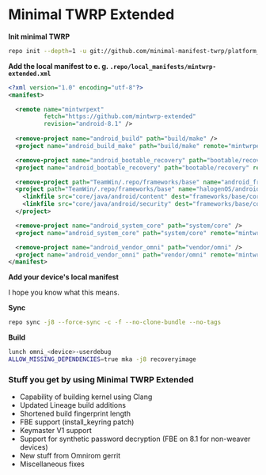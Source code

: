 # Minimal TWRP Extended

**Init minimal TWRP**

```bash
repo init --depth=1 -u git://github.com/minimal-manifest-twrp/platform_manifest_twrp_omni.git -b twrp-8.1
```

**Add the local manifest to e. g. `.repo/local_manifests/mintwrp-extended.xml`**

```xml
<?xml version="1.0" encoding="utf-8"?>
<manifest>

  <remote name="mintwrpext"
          fetch="https://github.com/mintwrp-extended"
          revision="android-8.1" />
  
  <remove-project name="android_build" path="build/make" />
  <project name="android_build_make" path="build/make" remote="mintwrpext" />

  <remove-project name="android_bootable_recovery" path="bootable/recovery" />
  <project name="android_bootable_recovery" path="bootable/recovery" remote="mintwrpext" />

  <remove-project path="TeamWin/.repo/frameworks/base" name="android_frameworks_base" />
  <project path="TeamWin/.repo/frameworks/base" name="halogenOS/android_frameworks_base" remote="github" revision="XOS-8.1" clone-depth="1">
    <linkfile src="core/java/android/content" dest="frameworks/base/core/java/android/content" />
    <linkfile src="core/java/android/security" dest="frameworks/base/core/java/android/security" />
  </project>

  <remove-project name="android_system_core" path="system/core" />
  <project name="android_system_core" path="system/core" remote="mintwrpext" />

  <remove-project name="android_vendor_omni" path="vendor/omni" />
  <project name="android_vendor_omni" path="vendor/omni" remote="mintwrpext" />
</manifest>
```

**Add your device's local manifest**

I hope you know what this means.

**Sync**

```bash
repo sync -j8 --force-sync -c -f --no-clone-bundle --no-tags
```

**Build**

```bash
lunch omni_<device>-userdebug
ALLOW_MISSING_DEPENDENCIES=true mka -j8 recoveryimage
```

### Stuff you get by using Minimal TWRP Extended

 - Capability of building kernel using Clang
 - Updated Lineage build additions
 - Shortened build fingerprint length
 - FBE support (install_keyring patch)
 - Keymaster V1 support
 - Support for synthetic password decryption (FBE on 8.1 for non-weaver devices)
 - New stuff from Omnirom gerrit
 - Miscellaneous fixes
